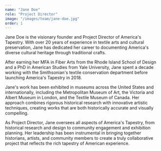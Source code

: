 ```yaml
---
name: "Jane Doe"
role: "Project Director"
image: "/images/team/jane-doe.jpg"
order: 1
---
```


Jane Doe is the visionary founder and Project Director of America's Tapestry. With over 20 years of experience in textile arts and cultural preservation, Jane has dedicated her career to documenting America's diverse cultural heritage through traditional crafts.

After earning her MFA in Fiber Arts from the Rhode Island School of Design and a PhD in American Studies from Yale University, Jane spent a decade working with the Smithsonian's textile conservation department before launching America's Tapestry in 2018.

Jane's work has been exhibited in museums across the United States and internationally, including the Metropolitan Museum of Art, the Victoria and Albert Museum in London, and the Textile Museum of Canada. Her approach combines rigorous historical research with innovative artistic techniques, creating works that are both historically accurate and visually compelling.

As Project Director, Jane oversees all aspects of America's Tapestry, from historical research and design to community engagement and exhibition planning. Her leadership has been instrumental in bringing together historians, artists, and community members to create a truly collaborative project that reflects the rich tapestry of American experience.

